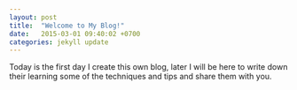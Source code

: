 ```yaml
---
layout: post
title:  "Welcome to My Blog!"
date:   2015-03-01 09:40:02 +0700
categories: jekyll update
---
```

Today is the first day I create this own blog, later I will be here to write down their learning some of the techniques and tips and share them with you.



<!-- [jekyll-docs]: http://jekyllrb.com/docs/home -->
<!-- [jekyll-gh]:   https://github.com/jekyll/jekyll -->
<!-- [jekyll-talk]: https://talk.jekyllrb.com/ -->
